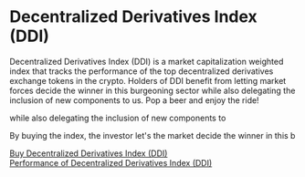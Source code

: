 # Decentralized Derivatives Index (DDI)
Decentralized Derivatives Index (DDI) is a market capitalization weighted index that tracks the performance of the top decentralized derivatives exchange tokens in the crypto. Holders of DDI benefit from letting market forces decide the winner in this burgeoning sector while also delegating the inclusion of new components to us. Pop a beer and enjoy the ride!

while also delegating the inclusion of new components to

By buying the index,  the investor let's the market decide the winner in this b

[Buy Decentralized Derivatives Index (DDI)](https://www.tokensets.com/v2/set/ethereum/0xC8FB4d5435f7590d347f4640871e6ab7eA92EaD5)  
[Performance of Decentralized Derivatives Index (DDI)](https://app.zerion.io/invest/asset/DDI-0xc8fb4d5435f7590d347f4640871e6ab7ea92ead5)
